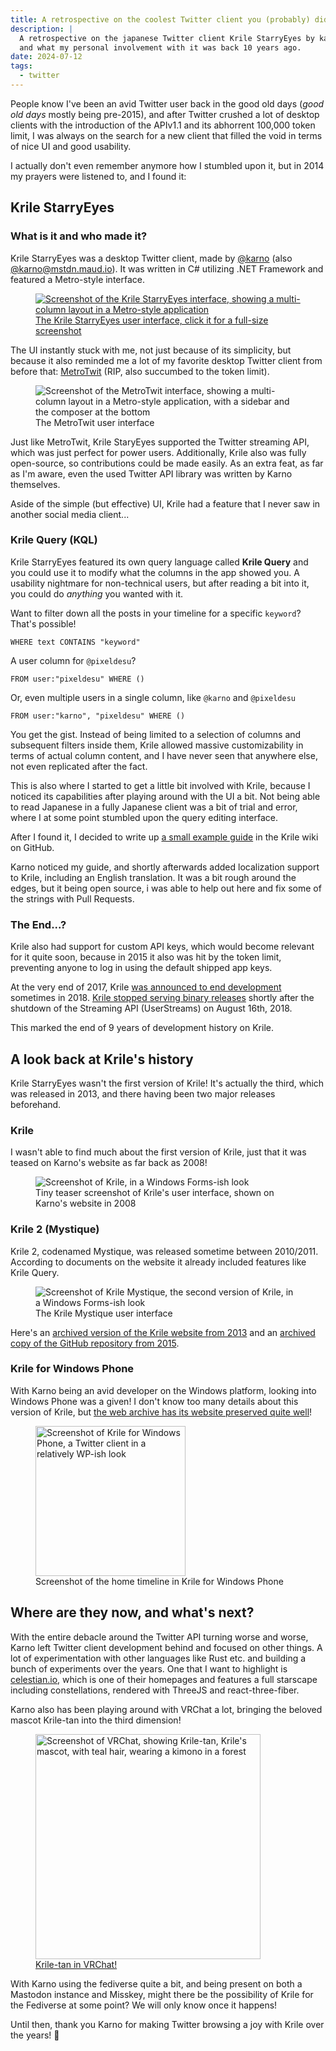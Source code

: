```yaml
---
title: A retrospective on the coolest Twitter client you (probably) didn't know
description: |
  A retrospective on the japanese Twitter client Krile StarryEyes by karno, why it was so cool
  and what my personal involvement with it was back 10 years ago.
date: 2024-07-12
tags:
  - twitter
---
```


People know I've been an avid Twitter user back in the good old days (_good old
days_ mostly being pre-2015), and after Twitter crushed a lot of desktop clients
with the introduction of the APIv1.1 and its abhorrent 100,000 token limit, I
was always on the search for a new client that filled the void in terms of nice
UI and good usability.

I actually don't even remember anymore how I stumbled upon it, but in 2014 my
prayers were listened to, and I found it:

## **Krile StarryEyes**

### What is it and who made it?

Krile StarryEyes was a desktop Twitter client, made by
[@karno](https://x.com/@karno) (also
[@karno@mstdn.maud.io](https://mstdn.maud.io/@karno)). It was written in C#
utilizing .NET Framework and featured a Metro-style interface.

<a href="/assets/img/blog/krile-retro/ui.png" class="no-underline" target="_blank">
  <figure class="m-0">
    <img class="rounded-md m-auto" src="/assets/img/blog/krile-retro/ui-thumb.png" alt="Screenshot of the Krile StarryEyes interface, showing a multi-column layout in a Metro-style application"/>
    <figcaption class="italic text-center font-normal">The Krile StarryEyes user interface, click it for a full-size screenshot</figcaption>
  </figure>
</a>

The UI instantly stuck with me, not just because of its simplicity, but because
it also reminded me a lot of my favorite desktop Twitter client from before
that: [MetroTwit](https://metrotwit.com/) (RIP, also succumbed to the token
limit).

<figure class="m-0">
    <img class="rounded-md" src="/assets/img/blog/krile-retro/metrotwit-ui.gif" alt="Screenshot of the MetroTwit interface, showing a multi-column layout in a Metro-style application, with a sidebar and the composer at the bottom"/>
    <figcaption class="italic text-center font-normal">The MetroTwit user interface</figcaption>
</figure>

Just like MetroTwit, Krile StaryEyes supported the Twitter streaming API, which
was just perfect for power users. Additionally, Krile also was fully
open-source, so contributions could be made easily. As an extra feat, as far as
I'm aware, even the used Twitter API library was written by Karno themselves.

Aside of the simple (but effective) UI, Krile had a feature that I never saw in
another social media client...

### Krile Query (KQL)

Krile StarryEyes featured its own query language called **Krile Query** and you
could use it to modify what the columns in the app showed you. A usability
nightmare for non-technical users, but after reading a bit into it, you could do
_anything_ you wanted with it.

Want to filter down all the posts in your timeline for a specific `keyword`?
That's possible!

```
WHERE text CONTAINS "keyword"
```

A user column for `@pixeldesu`?

```
FROM user:"pixeldesu" WHERE ()
```

Or, even multiple users in a single column, like `@karno` and `@pixeldesu`

```
FROM user:"karno", "pixeldesu" WHERE ()
```

You get the gist. Instead of being limited to a selection of columns and
subsequent filters inside them, Krile allowed massive customizability in terms
of actual column content, and I have never seen that anywhere else, not even
replicated after the fact.

This is also where I started to get a little bit involved with Krile, because I
noticed its capabilities after playing around with the UI a bit. Not being able
to read Japanese in a fully Japanese client was a bit of trial and error, where
I at some point stumbled upon the query editing interface.

After I found it, I decided to write up
[a small example guide](https://github.com/karno/StarryEyes/wiki/KQ_Basic_Examples-%5BEnglish%5D/54230c27cafa18424f2e89ebcf6ff6e22059c2e4)
in the Krile wiki on GitHub.

Karno noticed my guide, and shortly afterwards added localization support to
Krile, including an English translation. It was a bit rough around the edges,
but it being open source, i was able to help out here and fix some of the
strings with Pull Requests.

### The End...?

Krile also had support for custom API keys, which would become relevant for it
quite soon, because in 2015 it also was hit by the token limit, preventing
anyone to log in using the default shipped app keys.

At the very end of 2017, Krile
[was announced to end development](https://x.com/kriletan/status/947302990066495488)
sometimes in 2018.
[Krile stopped serving binary releases](https://x.com/kriletan/status/1028986589815300096)
shortly after the shutdown of the Streaming API (UserStreams) on August
16th, 2018.

This marked the end of 9 years of development history on Krile.

## A look back at Krile's history

Krile StarryEyes wasn't the first version of Krile! It's actually the third,
which was released in 2013, and there having been two major releases beforehand.

### Krile

I wasn't able to find much about the first version of Krile, just that it was
teased on Karno's website as far back as 2008!

<figure class="m-0">
    <img class="rounded-md m-auto" src="/assets/img/blog/krile-retro/krile_small.png" alt="Screenshot of Krile, in a Windows Forms-ish look"/>
    <figcaption class="italic text-center font-normal">Tiny teaser screenshot of Krile's user interface, shown on Karno's website in 2008</figcaption>
</figure>

### Krile 2 (Mystique)

Krile 2, codenamed Mystique, was released sometime between 2010/2011. According
to documents on the website it already included features like Krile Query.

<figure class="m-0">
    <img class="rounded-md m-auto" src="/assets/img/blog/krile-retro/krile_whole_s.png" alt="Screenshot of Krile Mystique, the second version of Krile, in a Windows Forms-ish look"/>
    <figcaption class="italic text-center font-normal">The Krile Mystique user interface</figcaption>
</figure>

Here's an
[archived version of the Krile website from 2013](http://krile.starwing.net/index.html)
and an
[archived copy of the GitHub repository from 2015](https://web.archive.org/web/20130414030039/https://github.com/karno/Mystique).

### Krile for Windows Phone

With Karno being an avid developer on the Windows platform, looking into Windows
Phone was a given! I don't know too many details about this version of Krile,
but
[the web archive has its website preserved quite well](https://web.archive.org/web/20131026022503/http://krile.starwing.net/wp/)!

<figure class="m-0">
    <img class="rounded-md m-auto" src="/assets/img/blog/krile-retro/krile_wp.png" width="240" alt="Screenshot of Krile for Windows Phone, a Twitter client in a relatively WP-ish look"/>
    <figcaption class="italic text-center font-normal">Screenshot of the home timeline in Krile for Windows Phone</figcaption>
</figure>

## Where are they now, and what's next?

With the entire debacle around the Twitter API turning worse and worse, Karno
left Twitter client development behind and focused on other things. A lot of
experimentation with other languages like Rust etc. and building a bunch of
experiments over the years. One that I want to highlight is
[celestian.io](https://celestian.io/), which is one of their homepages and
features a full starscape including constellations, rendered with ThreeJS and
react-three-fiber.

Karno also has been playing around with VRChat a lot, bringing the beloved
mascot Krile-tan into the third dimension!

<a href="https://mstdn.maud.io/@karno/112767102039696113" class="no-underline" target="_blank">
  <figure class="m-0">
    <img class="rounded-md m-auto" src="/assets/img/blog/krile-retro/kriletan_vr.png" width="360" alt="Screenshot of VRChat, showing Krile-tan, Krile's mascot, with teal hair, wearing a kimono in a forest"/>
    <figcaption class="italic text-center font-normal">Krile-tan in VRChat!</figcaption>
  </figure>
</a>

With Karno using the fediverse quite a bit, and being present on both a Mastodon
instance and Misskey, might there be the possibility of Krile for the Fediverse
at some point? We will only know once it happens!

Until then, thank you Karno for making Twitter browsing a joy with Krile over
the years! 💚
